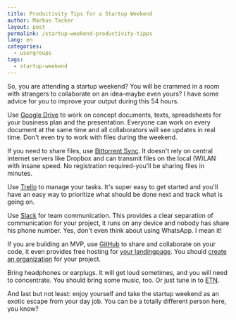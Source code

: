 ```yaml
---
title: Productivity Tips for a Startup Weekend
author: Markus Tacker
layout: post
permalink: /startup-weekend-productivity-tipps
lang: en
categories:
  - usergroups
tags:
  - startup-weekend
---
```

So, you are attending a startup weekend? You will be crammed in a room with strangers to collaborate on an idea-maybe even yours? I have some advice for you to improve your output during this 54 hours.

Use [Google Drive](https://drive.google.com/) to work on concept documents, texts, spreadsheets for your business plan and the presentation. Everyone can work on every document at the same time and all collaborators will see updates in real time. Don't even try to work with files during the weekend.

If you need to share files, use [Bittorrent Sync](http://www.bittorrent.com/sync/download). It doesn't rely on central internet servers like Dropbox and can transmit files on the local (W)LAN with insane speed. No registration required-you'll be sharing files in minutes.

Use [Trello](https://trello.com/coderbyheart/recommend) to manage your tasks. It's super easy to get started and you'll have an easy way to prioritize what should be done next and track what is going on.

Use [Slack](https://slack.com/) for team communication. This provides a clear separation of communication for your project, it runs on any device and nobody has share his phone number. Yes, don't even think about using WhatsApp. I mean it!

If you are building an MVP, use [GitHub](https://github.com/) to share and collaborate on your code, it even provides free hosting for [your landingpage](https://pages.github.com/). You should [create an organization](https://help.github.com/articles/creating-a-new-organization-account/) for your project.

Bring headphones or earplugs. It will get loud sometimes, and you will need to concentrate. You should bring some music, too. Or just tune in to [ETN](http://etn.fm/).

And last but not least: enjoy yourself and take the startup weekend as an exotic escape from your day job. You can be a totally different person here, you know?
 
